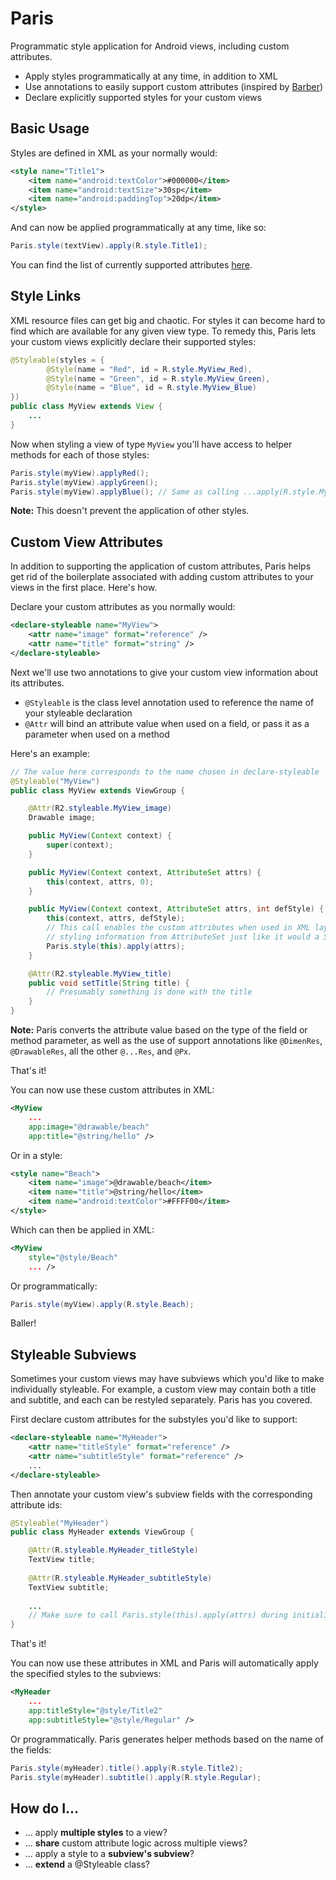 # Paris
Programmatic style application for Android views, including custom attributes.

* Apply styles programmatically at any time, in addition to XML
* Use annotations to easily support custom attributes (inspired by [Barber](https://github.com/hzsweers/barber))
* Declare explicitly supported styles for your custom views

## Basic Usage

Styles are defined in XML as your normally would:
```xml
<style name="Title1">
    <item name="android:textColor">#000000</item>
    <item name="android:textSize">30sp</item>
    <item name="android:paddingTop">20dp</item>
</style>
```

And can now be applied programmatically at any time, like so:
```java
Paris.style(textView).apply(R.style.Title1);
```

You can find the list of currently supported attributes [here](paris/src/main/res/values/attrs.xml).

## Style Links

XML resource files can get big and chaotic. For styles it can become hard to find which are available for any given view type. To remedy this, Paris lets your custom views explicitly declare their supported styles:
```java
@Styleable(styles = {
        @Style(name = "Red", id = R.style.MyView_Red),
        @Style(name = "Green", id = R.style.MyView_Green),
        @Style(name = "Blue", id = R.style.MyView_Blue)
})
public class MyView extends View {
    ...
}
```

Now when styling a view of type `MyView` you'll have access to helper methods for each of those styles:
```java
Paris.style(myView).applyRed();
Paris.style(myView).applyGreen();
Paris.style(myView).applyBlue(); // Same as calling ...apply(R.style.MyView_Blue)
```

**Note:** This doesn't prevent the application of other styles.

## Custom View Attributes

In addition to supporting the application of custom attributes, Paris helps get rid of the boilerplate associated with adding custom attributes to your views in the first place. Here's how.

Declare your custom attributes as you normally would:
```xml
<declare-styleable name="MyView">
    <attr name="image" format="reference" />
    <attr name="title" format="string" />
</declare-styleable>
```

Next we'll use two annotations to give your custom view information about its attributes.

* `@Styleable` is the class level annotation used to reference the name of your styleable declaration
* `@Attr` will bind an attribute value when used on a field, or pass it as a parameter when used on a method

Here's an example:
```java
// The value here corresponds to the name chosen in declare-styleable
@Styleable("MyView")
public class MyView extends ViewGroup {

    @Attr(R2.styleable.MyView_image)
    Drawable image;

    public MyView(Context context) {
        super(context);
    }

    public MyView(Context context, AttributeSet attrs) {
        this(context, attrs, 0);
    }

    public MyView(Context context, AttributeSet attrs, int defStyle) {
        this(context, attrs, defStyle);
        // This call enables the custom attributes when used in XML layouts. It extracts
        // styling information from AttributeSet just like it would a StyleRes
        Paris.style(this).apply(attrs);
    }

    @Attr(R2.styleable.MyView_title)
    public void setTitle(String title) {
        // Presumably something is done with the title
    }
}
```
**Note:** Paris converts the attribute value based on the type of the field or method parameter, as well as the use of support annotations like `@DimenRes`, `@DrawableRes`, all the other `@...Res`, and `@Px`.

That's it!

You can now use these custom attributes in XML:
```xml
<MyView
    ...
    app:image="@drawable/beach"
    app:title="@string/hello" />
```

Or in a style:
```xml
<style name="Beach">
    <item name="image">@drawable/beach</item>
    <item name="title">@string/hello</item>
    <item name="android:textColor">#FFFF00</item>
</style>
```

Which can then be applied in XML:
```xml
<MyView
    style="@style/Beach"
    ... />
```

Or programmatically:
```java
Paris.style(myView).apply(R.style.Beach);
```

Baller!

## Styleable Subviews

Sometimes your custom views may have subviews which you'd like to make individually styleable. For example, a custom view may contain both a title and subtitle, and each can be restyled separately. Paris has you covered.

First declare custom attributes for the substyles you'd like to support:
```xml
<declare-styleable name="MyHeader">
    <attr name="titleStyle" format="reference" />
    <attr name="subtitleStyle" format="reference" />
    ...
</declare-styleable>
```

Then annotate your custom view's subview fields with the corresponding attribute ids:
```java
@Styleable("MyHeader")
public class MyHeader extends ViewGroup {

    @Attr(R.styleable.MyHeader_titleStyle)
    TextView title;
    
    @Attr(R.styleable.MyHeader_subtitleStyle)
    TextView subtitle;
    
    ...
    // Make sure to call Paris.style(this).apply(attrs) during initialization
}
```

That's it!

You can now use these attributes in XML and Paris will automatically apply the specified styles to the subviews:
```xml
<MyHeader
    ...
    app:titleStyle="@style/Title2"
    app:subtitleStyle="@style/Regular" />
```

Or programmatically. Paris generates helper methods based on the name of the fields:
```java
Paris.style(myHeader).title().apply(R.style.Title2);
Paris.style(myHeader).subtitle().apply(R.style.Regular);
```

## How do I...

* ... apply **multiple styles** to a view?
* ... **share** custom attribute logic across multiple views?
* ... apply a style to a **subview's subview**?
* ... **extend** a @Styleable class?

